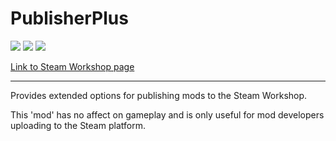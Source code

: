 # PublisherPlus
![](https://img.shields.io/badge/Mod_Version-1.2-blue.svg)
![](https://img.shields.io/badge/Built_for_RimWorld-1.1-blue.svg)
![](https://img.shields.io/badge/Powered_by_Harmony-2.0-blue.svg)

[Link to Steam Workshop page](https://steamcommunity.com/sharedfiles/filedetails/?id=1510554297)

------------

Provides extended options for publishing mods to the Steam Workshop.

This 'mod' has no affect on gameplay and is only useful for mod developers uploading to the Steam platform.
